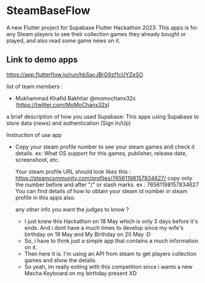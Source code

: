 # SteamBaseFlow

A new Flutter project for Supabase Flutter Hackathon 2023. This apps is for any Steam players to see their collection games they already bought or played, and also read some game news on it.

## Link to demo apps
https://app.flutterflow.io/run/hbSacJBrG9zf1cUYZeSO

list of team members :
- Mukhammad Khafid Bakhtiar @momochanx32x (https://twitter.com/MoMoChanx32x)


a brief description of how you used Supabase:
This apps using Supabase to store data (news) and authentication (Sign In/Up)

Instruction of use app
- Copy your steam profile number to see your steam games and check it details.
  ex: What OS support for this games, publisher, release date, screenshoot, etc.
  
  Your steam profile URL should look likes this : https://steamcommunity.com/profiles/76561198157834627/
  copy only the number before and after "/" or slash marks.
  ex : 76561198157834627
  You can find details of how to obtain your steam id number in steam profile in this apps also.
  
  any other info you want the judges to know ?
  - I just knew this Hackathon on 18 May which is only 3 days before it's ends. And i dont have a much times to develop since my wife's birthday on 19 May and My Birthday on 20 May :D
  - So, i have to think just a simple app that contains a much information on it.
  - Then here it is. I'm using an API from steam to get players collection games and show the details.
  - So yeah, im really exiting with this competition since i wants a new Mecha Keyboard on my birthday present XD
